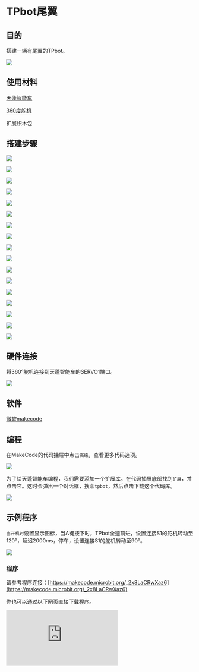 ﻿---
sidebar_position: 11
sidebar_label: TPbot的尾翼
---

# TPbot尾翼

## 目的

搭建一辆有尾翼的TPbot。


![](https://wiki-media-ef.oss-cn-hongkong.aliyuncs.com//images/tpbot-brick-expansion-case-11-01.png)

## 使用材料


[天蓬智能车](https://www.elecfreaks.com/tpbot.html)

[360度舵机](https://www.elecfreaks.com/geekservo-2kg-360-degrees-compatible-with-lego.html)

扩展积木包



## 搭建步骤

![](https://wiki-media-ef.oss-cn-hongkong.aliyuncs.com//images/tpbot-brick-expansion-step-11-01.png)

![](https://wiki-media-ef.oss-cn-hongkong.aliyuncs.com//images/tpbot-brick-expansion-step-11-02.png)

![](https://wiki-media-ef.oss-cn-hongkong.aliyuncs.com//images/tpbot-brick-expansion-step-11-03.png)

![](https://wiki-media-ef.oss-cn-hongkong.aliyuncs.com//images/tpbot-brick-expansion-step-11-04.png)

![](https://wiki-media-ef.oss-cn-hongkong.aliyuncs.com//images/tpbot-brick-expansion-step-11-05.png)

![](https://wiki-media-ef.oss-cn-hongkong.aliyuncs.com//images/tpbot-brick-expansion-step-11-06.png)

![](https://wiki-media-ef.oss-cn-hongkong.aliyuncs.com//images/tpbot-brick-expansion-step-11-07.png)

![](https://wiki-media-ef.oss-cn-hongkong.aliyuncs.com//images/tpbot-brick-expansion-step-11-08.png)

![](https://wiki-media-ef.oss-cn-hongkong.aliyuncs.com//images/tpbot-brick-expansion-step-11-09.png)

![](https://wiki-media-ef.oss-cn-hongkong.aliyuncs.com//images/tpbot-brick-expansion-step-11-10.png)

![](https://wiki-media-ef.oss-cn-hongkong.aliyuncs.com//images/tpbot-brick-expansion-step-11-11.png)

![](https://wiki-media-ef.oss-cn-hongkong.aliyuncs.com//images/tpbot-brick-expansion-step-11-12.png)

![](https://wiki-media-ef.oss-cn-hongkong.aliyuncs.com//images/tpbot-brick-expansion-step-11-13.png)

![](https://wiki-media-ef.oss-cn-hongkong.aliyuncs.com//images/tpbot-brick-expansion-step-11-14.png)

![](https://wiki-media-ef.oss-cn-hongkong.aliyuncs.com//images/tpbot-brick-expansion-step-11-15.png)

![](https://wiki-media-ef.oss-cn-hongkong.aliyuncs.com//images/tpbot-brick-expansion-step-11-16.png)

![](https://wiki-media-ef.oss-cn-hongkong.aliyuncs.com//images/tpbot-brick-expansion-step-11-17.png)

## 硬件连接

将360°舵机连接到天蓬智能车的SERVO1端口。

![](https://wiki-media-ef.oss-cn-hongkong.aliyuncs.com//images/tpbot-brick-expansion-case-01-02.png)


## 软件

[微软makecode](https://makecode.microbit.org/#)


## 编程



在MakeCode的代码抽屉中点击`高级`，查看更多代码选项。

![](https://wiki-media-ef.oss-cn-hongkong.aliyuncs.com//images/tpbot-brick-expansion-case-01-03.png)

为了给天蓬智能车编程，我们需要添加一个扩展库。在代码抽屉底部找到`扩展`，并点击它。这时会弹出一个对话框，搜索`tpbot`，然后点击下载这个代码库。

![](https://wiki-media-ef.oss-cn-hongkong.aliyuncs.com//images/tpbot-brick-expansion-case-01-04.png)


## 示例程序

`当开机时`设置显示图标，当A键按下时，TPbot全速前进，设置连接S1的舵机转动至120°，延迟2000ms，停车，设置连接S1的舵机转动至90°。

![](https://wiki-media-ef.oss-cn-hongkong.aliyuncs.com//images/tpbot-brick-expansion-case-11-05.png)


### 程序

请参考程序连接：[https://makecode.microbit.org/_2x8LaCRwXaz6](https://makecode.microbit.org/_2x8LaCRwXaz6)

你也可以通过以下网页直接下载程序。

<div
    style={{
        position: 'relative',
        paddingBottom: '60%',
        overflow: 'hidden',
    }}
>
    <iframe
        src="https://makecode.microbit.org/_2x8LaCRwXaz6"
        frameborder="0"
        sandbox="allow-popups allow-forms allow-scripts allow-same-origin"
        style={{
            position: 'absolute',
            width: '100%',
            height: '100%',
        }}
    />
</div>

## 结论

当A键按下时，小车向前行驶并抬起尾翼，两秒钟后，小车停止行驶并降下尾翼。
